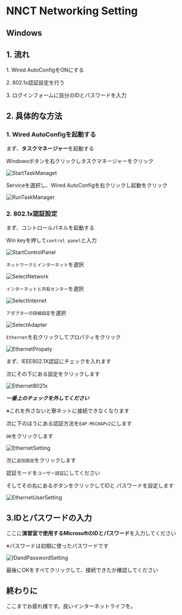 # NNCT Networking Setting

## Windows

## 1. 流れ

1\. Wired AutoConfigをONにする

2\. 802.1x認証設定を行う

3\. ログインフォームに自分のIDとパスワードを入力

## 2. 具体的な方法

### 1. Wired AutoConfigを起動する

まず、**タスクマネージャー**を起動する

Windowsボタンを右クリックしタスクマネージャーをクリック

![StartTaskManaget](img/Screenshot%202023-10-19%20000938.png)

Serviceを選択し、Wired AutoConfigを右クリックし起動をクリック

![RunTaskManager](img/Screenshot%202023-10-19%20011526.png)


### 2. 802.1x認証設定

まず、コントロールパネルを起動する

Win keyを押して`control panel`と入力

![StartControlPanel](img/Screenshot%202023-10-19%20012127.png)


`ネットワークとインターネット`を選択

![SelectNetwork](img/Screenshot%202023-10-19%20012429.png)

`インターネットと共有センター`を選択

![SelectInternet](img/Screenshot%202023-10-19%20012607.png)

`アダプターの詳細設定`を選択

![SelectAdapter](img/Screenshot%202023-10-19%20012627.png)

`Ethernet`を右クリックしてプロパティをクリック

![EthernetPropaty](img/Screenshot%202023-10-19%20012644.png)

まず、IEEE802.1X認証にチェックを入れます

次にその下にある設定をクリックします

![Ethernet8021x](img/Screenshot%202023-10-19%20012719.png)

***一番上のチェックを外してください***

※これを外さないと寮ネットに接続できなくなります

次に下のほうにある認証方法を`EAP-MSCHAPv2`にします

`OK`をクリックします

![EthernetSetting](img/Screenshot%202023-10-19%20012742.png)

次に`追加設定`をクリックします

認証モードを`ユーザー認証`にしてください

そしてその右にあるボタンをクリックしてIDと
パスワードを設定します

![EthernetUserSetting](img/Screenshot%202023-10-19%20012759.png)

## 3.IDとパスワードの入力

ここに**演習室で使用するMicrosoftのIDとパスワード**を入力してください

※パスワードは初期に使ったパスワードです

![IDandPasswordSetting](img/Screenshot%202023-10-19%20012844.png)

最後にOKをすべてクリックして、接続できたか確認してください

## 終わりに

ここまでお疲れ様です。良いインターネットライフを。
